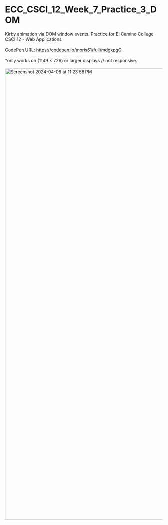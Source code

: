 # ECC_CSCI_12_Week_7_Practice_3_DOM
Kirby animation via DOM window events. Practice for El Camino College CSCI 12 - Web Applications
<br>
<br>
CodePen URL: https://codepen.io/moris61/full/mdgxpgO
<br>
<br>
*only works on (1149 × 726) or larger displays // not responsive.
<br>
<br>
<img width="1436" alt="Screenshot 2024-04-08 at 11 23 58 PM" src="https://github.com/morisgomez/ECC_CSCI_12_Week_7_Practice_3_DOM-/assets/83724852/a5fde96f-22fc-40f2-a9d1-f69910048743">

